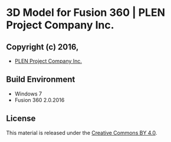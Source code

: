 3D Model for Fusion 360 | PLEN Project Company Inc.
===============================================================================

## Copyright (c) 2016,
- [PLEN Project Company Inc.](https://plen.jp)

## Build Environment
- Windows 7
- Fusion 360 2.0.2016

## License
This material is released under the [Creative Commons BY 4.0](http://creativecommons.org/licenses/by/4.0/).
